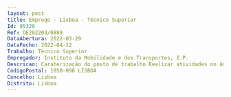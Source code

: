 ```yaml
--- 
layout: post
title: Emprego - Lisboa - Técnico Superior
Id: 95320
Ref: OE202203/0889
DataAbertura: 2022-03-29
DataFecho: 2022-04-12
Trabalho: Técnico Superior
Empregador: Instituto da Mobilidade e dos Transportes, I.P.
Descricao: Caraterização do posto de trabalho Realizar atividades no âmbito dos assuntos europeus e das relações internacionais bilaterais e multilaterais, designadamente a)  Analisar documentação no âmbito da UE e emitir parecer ou propostas de atuação  b) Acompanhar e coordenar a negociação de propostas legislativas da UE, da competência do IMT, nos Grupos de Trabalho do Conselho da UE  c) Proceder a notificações à Comissão Europeia no âmbito da legislação da UE em vigor, em articulação com as competentes Direções de Serviços  d) Analisar documentação no âmbito de outras Organizações Internacionais e) Participar e apoiar a participação do IMT em Organizações Internacionais f) Coordenar e acompanhar a negociação e o desenvolvimento de instrumentos bilaterais, as solicitações dos organismos homólogos, assim como visitas institucionais ao IMT  g) Preparar, organizar e participar em reuniões técnicas no âmbito dos trabalhos desenvolvidos e assegurar a divulgação de informação pertinente  h) Preparar documentos de enquadramento e pontos de situação das atividades desenvolvidas nos âmbitos europeu, bilateral e multilateral  elaborar relatórios e documentos de suporte à decisão do Conselho Diretivo do IMT, I.P. ou da Tutela.A descrição do conteúdo funcional do posto de trabalho, não prejudica a atribuição ao trabalhador de funções afins ou funcionalmente ligadas, para as quais detenha qualificação profissional adequada e que não impliquem desvalorização profissional.
CodigoPostal: 1050-098 LISBOA
Concelho: Lisboa
Distrito: Lisboa
--- 
```

